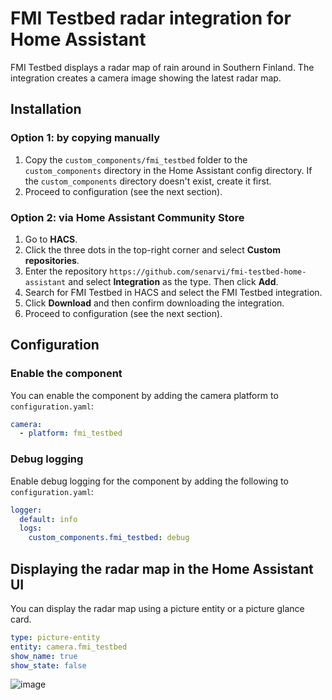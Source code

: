 # FMI Testbed radar integration for Home Assistant

FMI Testbed displays a radar map of rain around in Southern Finland. The integration creates a
camera image showing the latest radar map.

## Installation

### Option 1: by copying manually

1. Copy the `custom_components/fmi_testbed` folder to the `custom_components` directory in the Home
   Assistant config directory. If the `custom_components` directory doesn't exist, create it first.
2. Proceed to configuration (see the next section).

### Option 2: via Home Assistant Community Store

1. Go to **HACS**.
2. Click the three dots in the top-right corner and select **Custom repositories**.
3. Enter the repository `https://github.com/senarvi/fmi-testbed-home-assistant` and select
   **Integration** as the type. Then click **Add**.
4. Search for FMI Testbed in HACS and select the FMI Testbed integration.
5. Click **Download** and then confirm downloading the integration.
6. Proceed to configuration (see the next section).

## Configuration

### Enable the component

You can enable the component by adding the camera platform to `configuration.yaml`:

```yaml
camera:
  - platform: fmi_testbed
```

### Debug logging

Enable debug logging for the component by adding the following to `configuration.yaml`:

```yaml
logger:
  default: info
  logs:
    custom_components.fmi_testbed: debug
```

## Displaying the radar map in the Home Assistant UI

You can display the radar map using a picture entity or a picture glance card.

```yaml
type: picture-entity
entity: camera.fmi_testbed
show_name: true
show_state: false
```

![image](https://github.com/user-attachments/assets/3a0c48fc-4b6a-4e2b-8f3b-275c41b178cb)


